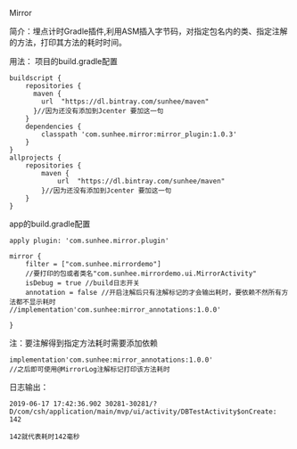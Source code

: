 Mirror

简介：埋点计时Gradle插件,利用ASM插入字节码，对指定包名内的类、指定注解的方法，打印其方法的耗时时间。

用法：
项目的build.gradle配置
```
buildscript {
    repositories {
      maven {
        url  "https://dl.bintray.com/sunhee/maven"
      }//因为还没有添加到Jcenter 要加这一句
    }
    dependencies {
        classpath 'com.sunhee.mirror:mirror_plugin:1.0.3'
    }
}
allprojects {
    repositories {
        maven {
            url  "https://dl.bintray.com/sunhee/maven"
        }//因为还没有添加到Jcenter 要加这一句
    }
}
```

app的build.gradle配置
```
apply plugin: 'com.sunhee.mirror.plugin'

mirror {
    filter = ["com.sunhee.mirrordemo"]
    //要打印的包或者类名"com.sunhee.mirrordemo.ui.MirrorActivity"
    isDebug = true //build日志开关
    annotation = false //开启注解后只有注解标记的才会输出耗时，要依赖不然所有方法都不显示耗时             //implementation'com.sunhee:mirror_annotations:1.0.0'

}
```
注：要注解得到指定方法耗时需要添加依赖
```
implementation'com.sunhee:mirror_annotations:1.0.0'
//之后即可使用@MirrorLog注解标记打印该方法耗时
```
日志输出：
```
2019-06-17 17:42:36.902 30281-30281/? D/com/csh/application/main/mvp/ui/activity/DBTestActivity$onCreate: 142

142就代表耗时142毫秒
```

